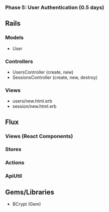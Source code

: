 ### Phase 5: User Authentication (0.5 days)
## Rails
### Models
* User

### Controllers
* UsersController (create, new)
* SessionsController (create, new, destroy)


### Views
* users/new.html.erb
* session/new.html.erb

## Flux
### Views (React Components)

### Stores

### Actions

### ApiUtil

## Gems/Libraries
* BCrypt (Gem)
